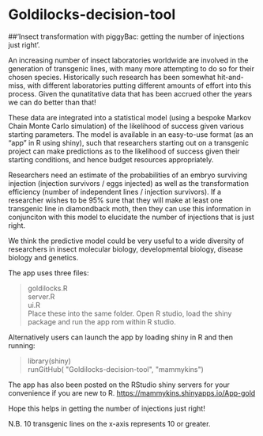 # Goldilocks-decision-tool
##‘Insect transformation with piggyBac: getting the number of injections just right’. 

An increasing number of insect laboratories worldwide are involved in the generation of transgenic lines, with many more attempting to do so for their chosen species. Historically such research has been somewhat hit-and-miss, with different laboratories putting different amounts of effort into this process. Given the qunatitative data that has been accrued other the years we can do better than that!

These data are integrated into a statistical model (using a bespoke Markov Chain Monte Carlo simulation) of the likelihood of success given various starting parameters. The model is available in an easy-to-use format (as an “app” in R using shiny), such that researchers starting out on a transgenic project can make predictions as to the likelihood of success given their starting conditions, and hence budget resources appropriately.

Researchers need an estimate of the probabilities of an embryo surviving injection (injection survivors / eggs injected) as well as the transformation efficiency (number of independent lines / injection survivors). If a researcher wishes to be 95% sure that they will make at least one transgenic line in diamondback moth, then they can use this information in conjunciton with this model to elucidate the number of injections that is just right.

We think the predictive model could be very useful to a wide diversity of researchers in insect molecular biology, developmental biology, disease biology and genetics.

The app uses three files:  
>goldilocks.R  
>server.R  
>ui.R    
Place these into the same folder. Open R studio, load the shiny package and run the app rom within R studio.

Alternatively users can launch the app by loading shiny in R and then running:

>library(shiny)  
>runGitHub( "Goldilocks-decision-tool", "mammykins")

The app has also been posted on the RStudio shiny servers for your convenience if you are new to R.   https://mammykins.shinyapps.io/App-gold

Hope this helps in getting the number of injections just right!

N.B. 10 transgenic lines on the x-axis represents 10 or greater.
